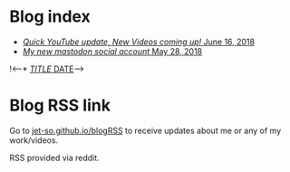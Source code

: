 # Blog index

* [*Quick YouTube update, New Videos coming up!* June 16, 2018](https://jet-so.github.io/blog/june.16.2018)
* [*My new mastodon social account* May 28, 2018](https://jet-so.github.io/blog/LIKDATE)


!<--* [*TITLE* DATE](https://jet-so.github.io/blog/LIKDATE)-->


# Blog RSS link

 Go to [jet-so.github.io/blogRSS](https://jet-so.github.io/blogRSS) to receive updates about me or any of my work/videos.
 
 RSS provided via reddit.
